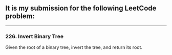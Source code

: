 ## It is my submission for the following LeetCode problem:

---

### 226. Invert Binary Tree

Given the root of a binary tree, invert the tree, and return its root.
